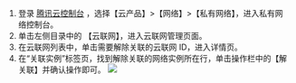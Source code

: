 1. 登录 [腾讯云控制台](https://console.cloud.tencent.com/) ，选择【云产品】>【网络】>【私有网络】，进入私有网络控制台。
2. 单击左侧目录中的 【云联网】，进入云联网管理页面。
3. 在云联网列表中，单击需要解除关联的云联网 ID，进入详情页。
4. 在“关联实例”标签页，找到解除关联的网络实例所在行，单击操作栏中的【解关联】并确认操作即可。 
![](https://main.qcloudimg.com/raw/e79e129d0aa4554b53763b3256514b90.png)
